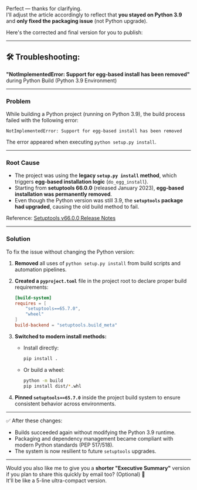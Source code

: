 Perfect — thanks for clarifying.  
I'll adjust the article accordingly to reflect that **you stayed on Python 3.9** and **only fixed the packaging issue** (not Python upgrade).

Here's the corrected and final version for you to publish:

---

## 🛠️ Troubleshooting:  
**"NotImplementedError: Support for egg-based install has been removed"** during Python Build (Python 3.9 Environment)

---

### Problem
While building a Python project (running on Python 3.9), the build process failed with the following error:
```
NotImplementedError: Support for egg-based install has been removed
```
The error appeared when executing `python setup.py install`.

---

### Root Cause
- The project was using the **legacy `setup.py install` method**, which triggers **egg-based installation logic** (`do_egg_install`).
- Starting from **setuptools 66.0.0** (released January 2023), **egg-based installation was permanently removed**.
- Even though the Python version was still 3.9, the **`setuptools` package had upgraded**, causing the old build method to fail.

Reference: [Setuptools v66.0.0 Release Notes](https://setuptools.pypa.io/en/latest/history.html#v66-0-0)

---

### Solution
To fix the issue without changing the Python version:

1. **Removed** all uses of `python setup.py install` from build scripts and automation pipelines.
2. **Created a `pyproject.toml`** file in the project root to declare proper build requirements:
   
   ```toml
   [build-system]
   requires = [
       "setuptools==65.7.0",
       "wheel"
   ]
   build-backend = "setuptools.build_meta"
   ```

3. **Switched to modern install methods:**
   - Install directly:
     ```bash
     pip install .
     ```
   - Or build a wheel:
     ```bash
     python -m build
     pip install dist/*.whl
     ```

4. **Pinned `setuptools==65.7.0`** inside the project build system to ensure consistent behavior across environments.

---

✅ After these changes:
- Builds succeeded again without modifying the Python 3.9 runtime.
- Packaging and dependency management became compliant with modern Python standards (PEP 517/518).
- The system is now resilient to future `setuptools` upgrades.

---

Would you also like me to give you a **shorter "Executive Summary"** version if you plan to share this quickly by email too? (Optional) 🚀  
It'll be like a 5-line ultra-compact version.
